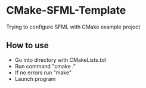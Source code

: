 # CMake-SFML-Template
Trying to configure SFML with CMake example project

## How to use
- Go into directory with CMakeLists.txt
- Run command "cmake ."
- If no errors run "make"
- Launch program

